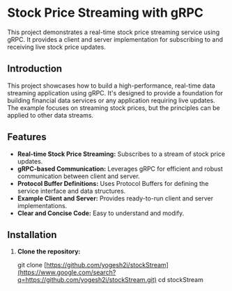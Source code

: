 # Stock Price Streaming with gRPC

This project demonstrates a real-time stock price streaming service using gRPC.  It provides a client and server implementation for subscribing to and receiving live stock price updates.


## Introduction

This project showcases how to build a high-performance, real-time data streaming application using gRPC.  It's designed to provide a foundation for building financial data services or any application requiring live updates.  The example focuses on streaming stock prices, but the principles can be applied to other data streams.

## Features

* **Real-time Stock Price Streaming:**  Subscribes to a stream of stock price updates.
* **gRPC-based Communication:** Leverages gRPC for efficient and robust communication between client and server.
* **Protocol Buffer Definitions:** Uses Protocol Buffers for defining the service interface and data structures.
* **Example Client and Server:** Provides ready-to-run client and server implementations.
* **Clear and Concise Code:**  Easy to understand and modify.


## Installation

1. **Clone the repository:**

   
   git clone [https://github.com/yogesh2i/stockStream](https://www.google.com/search?q=https://github.com/yogesh2i/stockStream.git)
   cd stockStream

